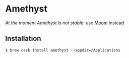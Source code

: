 # Amethyst

*At the moment Amethyst is not stable*: use [Moom](moom.md) instead

## Installation

```ShellSession
$ brew cask install amethyst --appdir=/Applications
```
